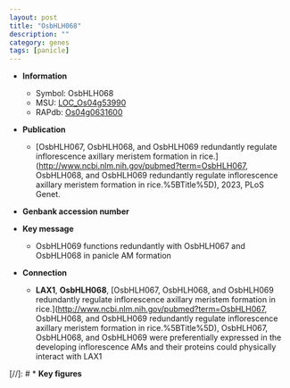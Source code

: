 ```yaml
---
layout: post
title: "OsbHLH068"
description: ""
category: genes
tags: [panicle]
---
```


* **Information**  
    + Symbol: OsbHLH068  
    + MSU: [LOC_Os04g53990](http://rice.uga.edu/cgi-bin/ORF_infopage.cgi?orf=LOC_Os04g53990)  
    + RAPdb: [Os04g0631600](https://rapdb.dna.affrc.go.jp/locus/?name=Os04g0631600)  

* **Publication**  
    + [OsbHLH067, OsbHLH068, and OsbHLH069 redundantly regulate inflorescence axillary meristem formation in rice.](http://www.ncbi.nlm.nih.gov/pubmed?term=OsbHLH067, OsbHLH068, and OsbHLH069 redundantly regulate inflorescence axillary meristem formation in rice.%5BTitle%5D), 2023, PLoS Genet.

* **Genbank accession number**  

* **Key message**  
    + OsbHLH069 functions redundantly with OsbHLH067 and OsbHLH068 in panicle AM formation

* **Connection**  
    + __LAX1__, __OsbHLH068__, [OsbHLH067, OsbHLH068, and OsbHLH069 redundantly regulate inflorescence axillary meristem formation in rice.](http://www.ncbi.nlm.nih.gov/pubmed?term=OsbHLH067, OsbHLH068, and OsbHLH069 redundantly regulate inflorescence axillary meristem formation in rice.%5BTitle%5D),  OsbHLH067, OsbHLH068, and OsbHLH069 were preferentially expressed in the developing inflorescence AMs and their proteins could physically interact with LAX1

[//]: # * **Key figures**  


